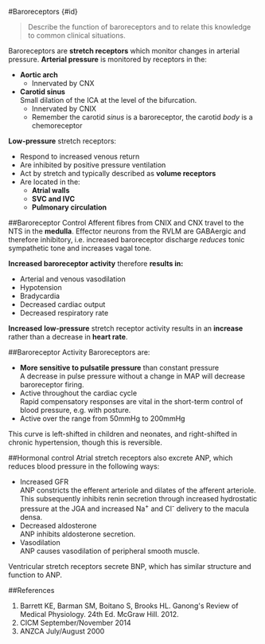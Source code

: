 #Baroreceptors {#id}
> Describe the function of baroreceptors and to relate this knowledge to common clinical situations.

Baroreceptors are **stretch receptors** which monitor changes in arterial pressure. **Arterial pressure** is monitored by receptors in the:
* **Aortic arch**  
  * Innervated by CNX
* **Carotid sinus**    
Small dilation of the ICA at the level of the bifurcation.
  * Innervated by CNIX
  * Remember the carotid *sinus* is a baroreceptor, the carotid *body* is a chemoreceptor


**Low-pressure** stretch receptors:
  * Respond to increased venous return
  * Are inhibited by positive pressure ventilation
  * Act by stretch and typically described as **volume receptors**
  * Are located in the:
    * **Atrial walls**
    * **SVC and IVC**  
    * **Pulmonary circulation**


##Baroreceptor Control
Afferent fibres from CNIX and CNX travel to the NTS in the **medulla**. Effector neurons from the RVLM are GABAergic and therefore inhibitory, i.e. increased baroreceptor discharge *reduces* tonic sympathetic tone and increases vagal tone.

**Increased baroreceptor activity** therefore **results in:**
* Arterial and venous vasodilation
* Hypotension
* Bradycardia
* Decreased cardiac output
* Decreased respiratory rate

**Increased** **low-pressure** stretch receptor activity results in an **increase** rather than a decrease in **heart rate**.

##Baroreceptor Activity
Baroreceptors are:
* **More sensitive to pulsatile pressure** than constant pressure  
A decrease in pulse pressure without a change in MAP will decrease baroreceptor firing.
* Active throughout the cardiac cycle  
Rapid compensatory responses are vital in the short-term control of blood pressure, e.g. with posture.
* Active over the range from 50mmHg to 200mmHg

This curve is left-shifted in children and neonates, and right-shifted in chronic hypertension, though this is reversible.

##Hormonal control
Atrial stretch receptors also excrete ANP, which reduces blood pressure in the following ways:
* Increased GFR  
  ANP constricts the efferent arteriole and dilates of the afferent arteriole. This subsequently inhibits renin secretion through increased hydrostatic pressure at the JGA and increased Na<sup>+</sup> and Cl<sup>-</sup> delivery to the macula densa.
* Decreased aldosterone  
  ANP inhibits aldosterone secretion.
* Vasodilation  
  ANP causes vasodilation of peripheral smooth muscle.


Ventricular stretch receptors secrete BNP, which has similar structure and function to ANP.

##References
1. Barrett KE, Barman SM, Boitano S, Brooks HL. Ganong's Review of Medical Physiology. 24th Ed. McGraw Hill. 2012.
2. CICM September/November 2014
3. ANZCA July/August 2000